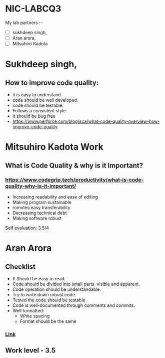 # NIC-LABCQ3
My lab partners :- 
- [ ] sukhdeep singh,
- [ ] Aran arora,
- [ ] Mitsuhiro Kadota
# Sukhdeep singh,
## How to improve code quality:
- it is easy to understand. 
- code should be well developed.
- code should be testable.
- Follows a consistent style.
- it should be bug free 
- https://www.perforce.com/blog/sca/what-code-quality-overview-how-improve-code-quality
# Mitsuhiro Kadota Work
## What is Code Quality & why is it Important?
### https://www.codegrip.tech/productivity/what-is-code-quality-why-is-it-important/

- Increasing readability and ease of editing
-  Making program sustainable
- romotes easy transferability
- Decreasing technical debt
- Making software robust

 Self evaluation: 3.5/4
# Aran Arora
 ## Checklist

- It Should be easy to read.
- Code should be divided into small parts, visible and apparent. 
- Code operation should be understandable.
- Try to write down robust code
- Tested the code should be testable
- Code is well-documented through comments and commits.
- Well formatted:
  - White spacing
  - Format should be the same
### [Link](https://medium.com/@teal33t/clean-code-in-php-best-practices-and-principles-8ccf2f1673a7#:~:text=The%20first%20principle%20of%20writing,as%20proper%20indentation%20and%20formatting.)

## Work level - 3.5

